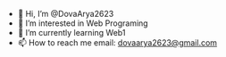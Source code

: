 - 👋 Hi, I’m @DovaArya2623
- 👀 I’m interested in Web Programing
- 🌱 I’m currently learning Web1
- 📫 How to reach me email: dovaarya2623@gmail.com

<!---
DovaArya2623/DovaArya2623 is a ✨ special ✨ repository because its `README.md` (this file) appears on your GitHub profile.
You can click the Preview link to take a look at your changes.
--->
